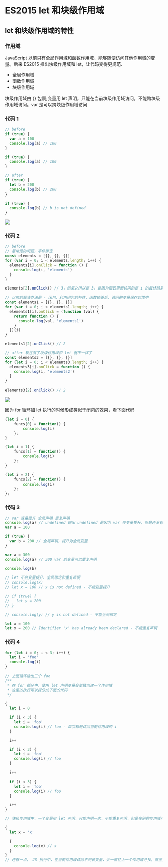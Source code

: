 # ES2015 let 和块级作用域
## let 和块级作用域的特性
### 作用域
JavaScript 以前只有全局作用域和函数作用域，能够随便访问其他作用域的变量。后来 ES2015 推出块级作用域和 let，让代码变得更规范.

- 全局作用域
- 函数作用域
- 块级作用域

块级作用域由 {} 包裹;变量用 let 声明，只能在当前块级作用域访问，不能跨块级作用域访问。var 是可以跨块级作用域访问

### 代码 1
```js
// before
if (true) {
  var a = 100
  console.log(a) // 100
}

if (true) {
  console.log(a) // 100
}

// after
if (true) {
  let b = 200
  console.log(b) // 200
}

if (true) {
  console.log(b) // b is not defined
}

```

![](https://dd-ss.oss-cn-guangzhou.aliyuncs.com/20210112111409.png)

### 代码 2
```js
// before
// 最常见的问题，事件绑定
const elements = [{}, {}, {}]
for (var i = 0; i < elements.length; i++) {
  elements[i].onClick = function () {
    console.log(i, 'elements')
  }
}

elements[2].onClick() // 3，结果之所以是 3，是因为函数里面访问的是 i 的最终结果

// 以前的解决办法是 - 闭包，利用闭包的特性，函数销毁后，访问的变量保存到堆中
const elements1 = [{}, {}, {}]
for (var i = 0; i < elements1.length; i++) {
  elements1[i].onClick = (function (val) {
    return function () {
      console.log(val, 'elements1')
    }
  })(i)
}

elements1[2].onClick() // 2

// after 现在有了块级作用域和 let 就不一样了
const elements3 = [{}, {}, {}]
for (let i = 0; i < elements3.length; i++) {
  elements3[i].onClick = function () {
    console.log(i, 'elements2')
  }
}

elements3[2].onClick() // 2
```

![](https://dd-ss.oss-cn-guangzhou.aliyuncs.com/20210112112224.png)

因为 for 循环加 let 执行的时候形成类似于闭包的效果，看下面代码

```js
(let i = 0) {
    funcs[0] = function() {
        console.log(i)
    };
}

(let i = 1) {
    funcs[1] = function() {
        console.log(i)
    };
}

(let i = 2) {
    funcs[2] = function() {
        console.log(i)
    };
};
```

### 代码 3
```js
// var 变量提升 全局声明 重复声明
console.log(a) // undefined 输出 undefined 是因为 var 使变量提升，但是还没有赋值，所以输出 undefined
var a = 100

if (true) {
  var b = 200 // 全局声明，提升为全局变量
}

var a = 300
console.log(a) // 300 var 的变量可以重复声明

console.log(b)

// let 不会变量提升、全局绑定和重复声明
// console.log(x)
// let x = 100 // x is not defined - 不能变量提升

// if (true) {
//   let y = 200
// }

// console.log(y) // y is not defined - 不能全局绑定

let x = 100
let x = 200 // Identifier 'x' has already been declared - 不能重复声明
```

### 代码 4
```js
for (let i = 0; i < 3; i++) {
  let i = 'foo'
  console.log(i)
}

// 上面循环输出三个 foo
/**
 * 在 for 循环中，使用 let 声明变量会单独创建一个作用域
 * 这里的执行可以拆分成下面的代码
 */

{
  let i = 0

  if (i < 3) {
    let i = 'foo'
    console.log(i) // foo - 每次都是访问当前作用域的 i
  }

  i++

  if (i < 3) {
    let i = 'foo'
    console.log(i) // foo
  }

  i++

  if (i < 3) {
    let i = 'foo'
    console.log(i) // foo
  }

  i++
}

// 块级作用域中，一个变量用 let 声明，只能声明一次，不能重复声明，但是在别的作用域可以重新声明该变量

{
  let x = 'x'

  {
    console.log(x) // x
  }
}
// 还有一点， JS 执行中，在当前作用域访问不到该变量，会一直往上一个作用域寻找，直至全局作用域为止
```
